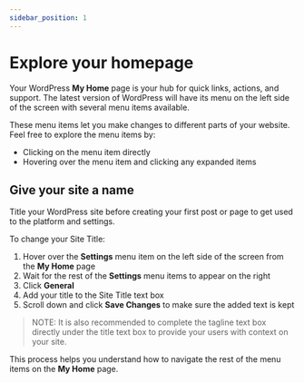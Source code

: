 ```yaml
---
sidebar_position: 1
---
```


# Explore your homepage

Your WordPress **My Home** page is your hub for quick links, actions, and support. The latest version of WordPress will have its menu on the left side of the screen with several menu items available.

These menu items let you make changes to different parts of your website. Feel free to explore the menu items by:
* Clicking on the menu item directly
* Hovering over the menu item and clicking any expanded items

## Give your site a name

Title your WordPress site before creating your first post or page to get used to the platform and settings.

To change your Site Title:
1. Hover over the **Settings** menu item on the left side of the screen from the **My Home** page
2. Wait for the rest of the **Settings** menu items to appear on the right
3. Click **General**
4. Add your title to the Site Title text box
5. Scroll down and click **Save Changes** to make sure the added text is kept
> NOTE: It is also recommended to complete the tagline text box directly under the title text box to provide your users with context on your site.

This process helps you understand how to navigate the rest of the menu items on the **My Home** page.
